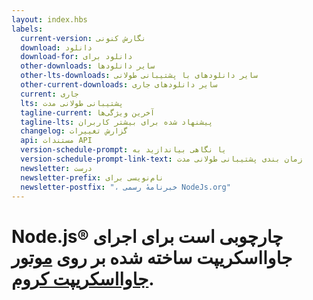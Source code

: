 ```yaml
---
layout: index.hbs
labels:
  current-version: نگارش کنونی
  download: دانلود
  download-for: دانلود برای
  other-downloads: سایر دانلود‌ها
  other-lts-downloads: سایر دانلود‌های با پشتیبانی طولانی
  other-current-downloads: سایر دانلودهای جاری
  current: جاری
  lts: پشتیبانی طولانی مدت
  tagline-current: آخرین ویژگی‌ها
  tagline-lts: پیشنهاد شده برای بیشتر کاربران
  changelog: گزارش تغییرات
  api: مستندات API
  version-schedule-prompt: یا نگاهی بیاندازید به
  version-schedule-prompt-link-text: زمان بندی پشتیبانی طولانی مدت
  newsletter: درست
  newsletter-prefix: نام‌نویسی برای
  newsletter-postfix: "، خبرنامهٔ رسمی NodeJs.org"
---
```


# Node.js®   چارچوبی است برای اجرای جاوااسکریپت  ساخته شده بر روی  [موتور جاوااسکریپت کروم](https://v8.dev/).
